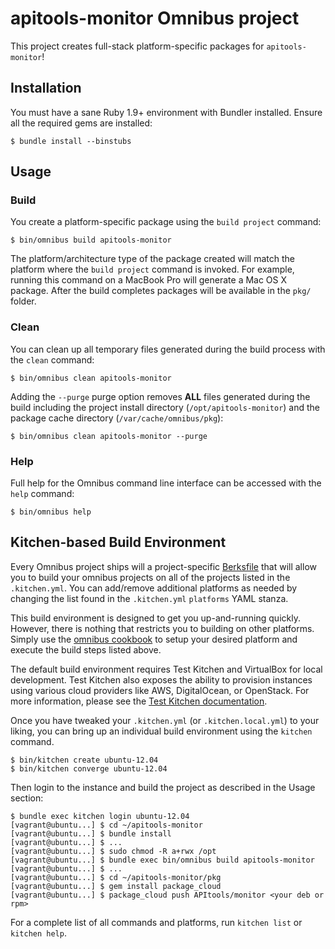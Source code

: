 apitools-monitor Omnibus project
================================
This project creates full-stack platform-specific packages for
`apitools-monitor`!

Installation
------------
You must have a sane Ruby 1.9+ environment with Bundler installed. Ensure all
the required gems are installed:

```shell
$ bundle install --binstubs
```

Usage
-----
### Build

You create a platform-specific package using the `build project` command:

```shell
$ bin/omnibus build apitools-monitor
```

The platform/architecture type of the package created will match the platform
where the `build project` command is invoked. For example, running this command
on a MacBook Pro will generate a Mac OS X package. After the build completes
packages will be available in the `pkg/` folder.

### Clean

You can clean up all temporary files generated during the build process with
the `clean` command:

```shell
$ bin/omnibus clean apitools-monitor
```

Adding the `--purge` purge option removes __ALL__ files generated during the
build including the project install directory (`/opt/apitools-monitor`) and
the package cache directory (`/var/cache/omnibus/pkg`):

```shell
$ bin/omnibus clean apitools-monitor --purge
```

### Help

Full help for the Omnibus command line interface can be accessed with the
`help` command:

```shell
$ bin/omnibus help
```

Kitchen-based Build Environment
-------------------------------
Every Omnibus project ships will a project-specific
[Berksfile](http://berkshelf.com/) that will allow you to build your omnibus projects on all of the projects listed
in the `.kitchen.yml`. You can add/remove additional platforms as needed by
changing the list found in the `.kitchen.yml` `platforms` YAML stanza.

This build environment is designed to get you up-and-running quickly. However,
there is nothing that restricts you to building on other platforms. Simply use
the [omnibus cookbook](https://github.com/opscode-cookbooks/omnibus) to setup
your desired platform and execute the build steps listed above.

The default build environment requires Test Kitchen and VirtualBox for local
development. Test Kitchen also exposes the ability to provision instances using
various cloud providers like AWS, DigitalOcean, or OpenStack. For more
information, please see the [Test Kitchen documentation](http://kitchen.ci).

Once you have tweaked your `.kitchen.yml` (or `.kitchen.local.yml`) to your
liking, you can bring up an individual build environment using the `kitchen`
command.

```shell
$ bin/kitchen create ubuntu-12.04
$ bin/kitchen converge ubuntu-12.04
```

Then login to the instance and build the project as described in the Usage
section:

```shell
$ bundle exec kitchen login ubuntu-12.04
[vagrant@ubuntu...] $ cd ~/apitools-monitor
[vagrant@ubuntu...] $ bundle install
[vagrant@ubuntu...] $ ...
[vagrant@ubuntu...] $ sudo chmod -R a+rwx /opt
[vagrant@ubuntu...] $ bundle exec bin/omnibus build apitools-monitor
[vagrant@ubuntu...] $ ...
[vagrant@ubuntu...] $ cd ~/apitools-monitor/pkg
[vagrant@ubuntu...] $ gem install package_cloud
[vagrant@ubuntu...] $ package_cloud push APItools/monitor <your deb or rpm>
```

For a complete list of all commands and platforms, run `kitchen list` or
`kitchen help`.
